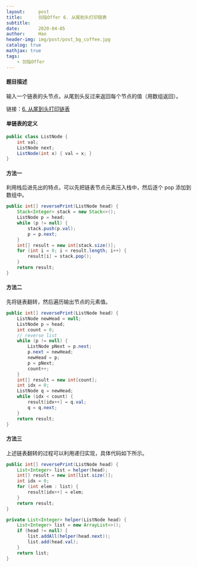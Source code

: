 ```yaml
---
layout:     post
title:      剑指Offer 6. 从尾到头打印链表
subtitle:   
date:       2020-04-05
author:     Hao
header-img: img/post/post_bg_coffee.jpg
catalog: true
mathjax: true
tags:
    - 剑指Offer
---
```


#### 题目描述

输入一个链表的头节点，从尾到头反过来返回每个节点的值（用数组返回）。

链接：[6. 从尾到头打印链表](https://leetcode-cn.com/problems/cong-wei-dao-tou-da-yin-lian-biao-lcof/)

#### 单链表的定义

```java
public class ListNode {
    int val;
    ListNode next;
    ListNode(int x) { val = x; }
}
```

#### 方法一

利用栈后进先出的特点，可以先把链表节点元素压入栈中，然后逐个 pop 添加到数组中。

```java
public int[] reversePrint(ListNode head) {
    Stack<Integer> stack = new Stack<>();
    ListNode p = head;
    while (p != null) {
        stack.push(p.val);
        p = p.next;
    }
    int[] result = new int[stack.size()];
    for (int i = 0; i < result.length; i++) {
        result[i] = stack.pop();
    }
    return result;
}
```

#### 方法二

先将链表翻转，然后遍历输出节点的元素值。

```java
public int[] reversePrint(ListNode head) {
    ListNode newHead = null;
    ListNode p = head;
    int count = 0;
    // reverse list
    while (p != null) {
        ListNode pNext = p.next;
        p.next = newHead;
        newHead = p;
        p = pNext;
        count++;
    }
    int[] result = new int[count];
    int idx = 0;
    ListNode q = newHead;
    while (idx < count) {
        result[idx++] = q.val;
        q = q.next;
    }
    return result;
}
```

#### 方法三

上述链表翻转的过程可以利用递归实现，具体代码如下所示。

```java
public int[] reversePrint(ListNode head) {
    List<Integer> list = helper(head);
    int[] result = new int[list.size()];
    int idx = 0;
    for (int elem : list) {
        result[idx++] = elem;
    }
    return result;
}

private List<Integer> helper(ListNode head) {
    List<Integer> list = new ArrayList<>();
    if (head != null) {
        list.addAll(helper(head.next));
        list.add(head.val);
    }
    return list;
}
```
